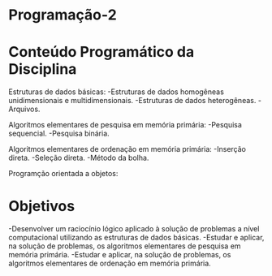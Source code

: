 # Programação-2

# Conteúdo Programático da Disciplina
 
Estruturas de dados básicas:
-Estruturas de dados homogêneas unidimensionais e multidimensionais.
-Estruturas de dados heterogêneas.
-Arquivos.

Algoritmos elementares de pesquisa em memória primária:
-Pesquisa sequencial.
-Pesquisa binária.

Algoritmos elementares de ordenação em memória primária:
-Inserção direta.
-Seleção direta.
-Método da bolha.

Programção orientada a objetos:

# Objetivos

-Desenvolver um raciocínio lógico aplicado à solução de problemas a nível computacional utilizando as estruturas de dados básicas.
-Estudar e aplicar, na solução de problemas, os algoritmos elementares de pesquisa em memória primária.
-Estudar e aplicar, na solução de problemas, os algoritmos elementares de ordenação em memória primária.
